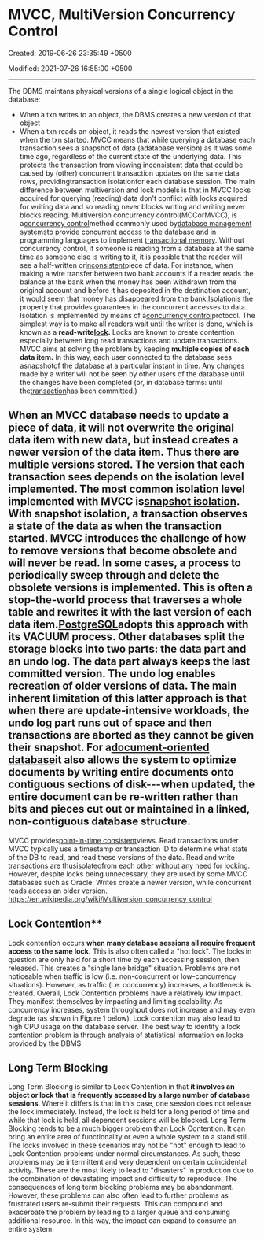 # MVCC, MultiVersion Concurrency Control

Created: 2019-06-26 23:35:49 +0500

Modified: 2021-07-26 16:55:00 +0500

---

The DBMS maintans physical versions of a single logical object in the database:
-   When a txn writes to an object, the DBMS creates a new version of that object
-   When a txn reads an object, it reads the newest version that existed when the txn started.
MVCC means that while querying a database each transaction sees a snapshot of data (adatabase version) as it was some time ago, regardless of the current state of the underlying data. This protects the transaction from viewing inconsistent data that could be caused by (other) concurrent transaction updates on the same data rows, providingtransaction isolationfor each database session.
The main difference between multiversion and lock models is that in MVCC locks acquired for querying (reading) data don't conflict with locks acquired for writing data and so reading never blocks writing and writing never blocks reading.
Multiversion concurrency control(MCCorMVCC), is a[concurrency control](https://en.wikipedia.org/wiki/Concurrency_control)method commonly used by[database management systems](https://en.wikipedia.org/wiki/Database_management_system)to provide concurrent access to the database and in programming languages to implement [transactional memory](https://en.wikipedia.org/wiki/Transactional_memory).
Without concurrency control, if someone is reading from a database at the same time as someone else is writing to it, it is possible that the reader will see a half-written or[inconsistent](https://en.wikipedia.org/wiki/Consistency_(database_systems))piece of data. For instance, when making a wire transfer between two bank accounts if a reader reads the balance at the bank when the money has been withdrawn from the original account and before it has deposited in the destination account, it would seem that money has disappeared from the bank.[Isolation](https://en.wikipedia.org/wiki/ACID#Isolation)is the property that provides guarantees in the concurrent accesses to data. Isolation is implemented by means of a[concurrency control](https://en.wikipedia.org/wiki/Concurrency_control)protocol. The simplest way is to make all readers wait until the writer is done, which is known as a **read-write[lock](https://en.wikipedia.org/wiki/Lock_(database)).** Locks are known to create contention especially between long read transactions and update transactions. MVCC aims at solving the problem by keeping **multiple copies of each data item.** In this way, each user connected to the database sees asnapshotof the database at a particular instant in time. Any changes made by a writer will not be seen by other users of the database until the changes have been completed (or, in database terms: until the[transaction](https://en.wikipedia.org/wiki/Database_transaction)has been committed.)
## When an MVCC database needs to update a piece of data, it will not overwrite the original data item with new data, but instead creates a newer version of the data item. Thus there are multiple versions stored. The version that each transaction sees depends on the isolation level implemented. The most common isolation level implemented with MVCC is[snapshot isolation](https://en.wikipedia.org/wiki/Snapshot_isolation). With snapshot isolation, a transaction observes a state of the data as when the transaction started. MVCC introduces the challenge of how to remove versions that become obsolete and will never be read. In some cases, a process to periodically sweep through and delete the obsolete versions is implemented. This is often a stop-the-world process that traverses a whole table and rewrites it with the last version of each data item.[PostgreSQL](https://en.wikipedia.org/wiki/PostgreSQL)adopts this approach with its VACUUM process. Other databases split the storage blocks into two parts: the data part and an undo log. The data part always keeps the last committed version. The undo log enables recreation of older versions of data. The main inherent limitation of this latter approach is that when there are update-intensive workloads, the undo log part runs out of space and then transactions are aborted as they cannot be given their snapshot. For a[document-oriented database](https://en.wikipedia.org/wiki/Document-oriented_database)it also allows the system to optimize documents by writing entire documents onto contiguous sections of disk---when updated, the entire document can be re-written rather than bits and pieces cut out or maintained in a linked, non-contiguous database structure.
MVCC provides[point-in-time consistent](https://en.wikipedia.org/wiki/Data_consistency#Point-in-time_consistency)views. Read transactions under MVCC typically use a timestamp or transaction ID to determine what state of the DB to read, and read these versions of the data. Read and write transactions are thus[isolated](https://en.wikipedia.org/wiki/Isolation_(database_systems))from each other without any need for locking. However, despite locks being unnecessary, they are used by some MVCC databases such as Oracle. Writes create a newer version, while concurrent reads access an older version.
<https://en.wikipedia.org/wiki/Multiversion_concurrency_control>

## Lock Contention**

Lock contention occurs **when many database sessions all require frequent access to the same lock.** This is also often called a "hot lock". The locks in question are only held for a short time by each accessing session, then released. This creates a "single lane bridge" situation. Problems are not noticeable when traffic is low (i.e. non-concurrent or low-concurrency situations). However, as traffic (i.e. concurrency) increases, a bottleneck is created.
Overall, Lock Contention problems have a relatively low impact. They manifest themselves by impacting and limiting scalability. As concurrency increases, system throughput does not increase and may even degrade (as shown in Figure 1 below). Lock contention may also lead to high CPU usage on the database server.
The best way to identify a lock contention problem is through analysis of statistical information on locks provided by the DBMS
## Long Term Blocking

Long Term Blocking is similar to Lock Contention in that **it involves an object or lock that is frequently accessed by a large number of database sessions**. Where it differs is that in this case, one session does not release the lock immediately. Instead, the lock is held for a long period of time and while that lock is held, all dependent sessions will be blocked.
Long Term Blocking tends to be a much bigger problem than Lock Contention. It can bring an entire area of functionality or even a whole system to a stand still. The locks involved in these scenarios may not be "hot" enough to lead to Lock Contention problems under normal circumstances. As such, these problems may be intermittent and very dependent on certain coincidental activity. These are the most likely to lead to "disasters" in production due to the combination of devastating impact and difficulty to reproduce.
The consequences of long term blocking problems may be abandonment. However, these problems can also often lead to further problems as frustrated users re-submit their requests. This can compound and exacerbate the problem by leading to a larger queue and consuming additional resource. In this way, the impact can expand to consume an entire system.
